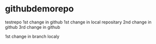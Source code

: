 # githubdemorepo
testrepo
1st change in github
1st change in local repositary
2nd change in github
3rd change in github

1st change in branch localy